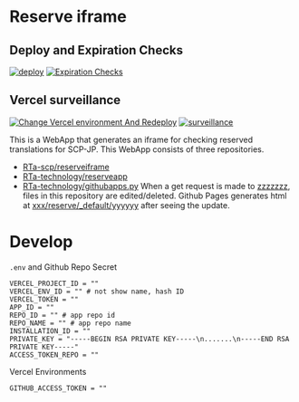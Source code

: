 # Reserve iframe
## Deploy and Expiration Checks
[![deploy](https://img.shields.io/github/workflow/status/RTa-scp/reserveiframe/%5Bdocs%5D%20deploy?label=Deploy%20run:%202022-06-20%2016:37&style=flat-square)](https://github.com/RTa-scp/reserveiframe/actions/workflows/pages.yaml)
[![Expiration Checks](https://img.shields.io/github/workflow/status/RTa-scp/reserveiframe/%5Bcheck%5D%20Expiration%20Checks?label=Expiration%20Checks%20date:%202022-06-20&style=flat-square)](https://github.com/RTa-scp/reserveiframe/actions/workflows/expirationcheck.yaml)

## Vercel surveillance
[![Change Vercel environment And Redeploy](https://img.shields.io/github/workflow/status/RTa-scp/reserveiframe/%5Bchange%5D%20Change%20Vercel%20environment%20And%20Redeploy?label=Vercel%20run:%202022-06-20%2020:28&style=flat-square)](https://github.com/RTa-scp/reserveiframe/actions/workflows/vercel.yaml)
[![surveillance](https://img.shields.io/github/workflow/status/RTa-scp/reserveiframe/%5Bcheck%5D%20Vercel%20surveillance?label=Survive%20run:%202022-06-20%2020:28&style=flat-square)](https://github.com/RTa-scp/reserveiframe/actions/workflows/surveillance.yaml)


This is a WebApp that generates an iframe for checking reserved translations for SCP-JP.
This WebApp consists of three repositories.
 - [RTa-scp/reserveiframe](https://github.com/RTa-scp/reserveiframe)
 - [RTa-technology/reserveapp](https://github.com/RTa-technology/reserveapp)
 - [RTa-technology/githubapps.py](https://github.com/RTa-technology/githubapps.py)
When a get request is made to [zzzzzzz](#), files in this repository are edited/deleted.
Github Pages generates html at [xxx/reserve/_default/yyyyyy](#) after seeing the update.
# Develop
`.env` and Github Repo Secret
```
VERCEL_PROJECT_ID = ""
VERCEL_ENV_ID = "" # not show name, hash ID
VERCEL_TOKEN = ""
APP_ID = ""
REPO_ID = "" # app repo id
REPO_NAME = "" # app repo name
INSTALLATION_ID = ""
PRIVATE_KEY = "-----BEGIN RSA PRIVATE KEY-----\n.......\n-----END RSA PRIVATE KEY-----"
ACCESS_TOKEN_REPO = ""
```
Vercel Environments
```
GITHUB_ACCESS_TOKEN = ""
```